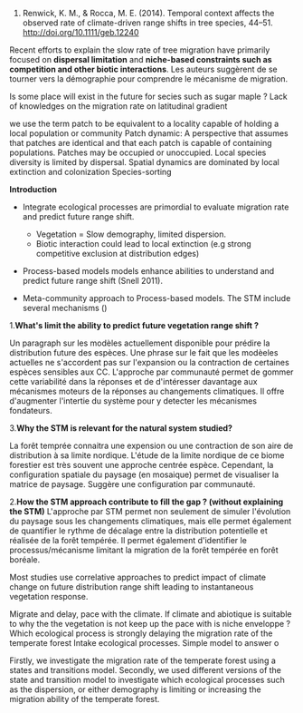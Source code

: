 1. Renwick, K. M., & Rocca, M. E. (2014). Temporal context affects the observed rate of climate-driven range shifts in tree species, 44–51. http://doi.org/10.1111/geb.12240

Recent efforts to explain the slow rate of tree migration have primarily focused on **dispersal limitation** and **niche-based constraints such as competition and other biotic interactions**. Les auteurs suggèrent de se tourner vers la démographie pour comprendre le mécanisme de migration.

Is some place will exist in the future for secies such as sugar maple ?
Lack of knowledges on the migration rate on latitudinal gradient


we use the term patch to be equivalent to a locality capable of holding a local population or community
Patch dynamic: A perspective that assumes that patches are identical and that each patch is capable of containing populations. Patches may be occupied or unoccupied. Local species diversity is limited by dispersal. Spatial dynamics are dominated by local extinction and colonization
Species-sorting

**Introduction**


- Integrate ecological processes are primordial to evaluate migration rate and predict future range shift.
    - Vegetation = Slow demography, limited dispersion.
    - Biotic interaction could lead to local extinction (e.g strong competitive exclusion at distribution edges)

- Process-based models models enhance abilities to understand and predict future range shift (Snell 2011).
- Meta-community approach to Process-based models. The STM include several mechanisms ()


1.**What's limit the ability to predict future vegetation range shift ?**

Un paragraph sur les modèles actuellement disponible pour prédire la distribution future des espèces. Une phrase sur le fait que les modèeles actuelles ne s'accordent pas sur l'expansion ou la contraction de certaines espèces sensibles aux CC. L'approche par communauté permet de gommer cette variabilité dans la réponses et de d'intéresser davantage aux mécanismes moteurs de la réponses au changements climatiques. Il offre d'augmenter l'intertie du système pour y detecter les mécanismes fondateurs.

3.**Why the STM is relevant for the natural system studied?**

La forêt temprée connaitra une expension ou une contraction de son aire de distribution à sa limite nordique. L'étude de la limite nordique de ce biome forestier est très souvent une approche centrée espèce. Cependant, la configuration spatiale du paysage (en mosaique) permet de visualiser la matrice de paysage. Suggère une configuration par communauté.

2.**How the STM approach contribute to fill the gap ? (without explaining the STM)**
L'approche par STM permet non seulement de simuler l'évolution du paysage sous les changements climatiques, mais elle permet également de quantifier le rythme de décalage entre la distribution potentielle et réalisée de la forêt tempérée. Il permet également d'identifier le processus/mécanisme limitant la migration de la forêt tempérée en forêt boréale.

Most studies use correlative approaches to predict impact of climate change on future distribution range shift leading to instantaneous vegetation response.

Migrate and delay, pace with the climate. If climate and abiotique is suitable to why the the vegetation is not keep up the pace with is niche enveloppe ?
Which ecological process is strongly delaying the migration rate of the temperate forest
Intake ecological processes. Simple model to answer o

Firstly, we investigate the migration rate of the temperate forest using a
states and transitions model.  Secondly, we used different versions of the state
and transition model to investigate which ecological processes such as the
dispersion, or either demography is limiting or increasing the migration ability
of the temperate forest.
